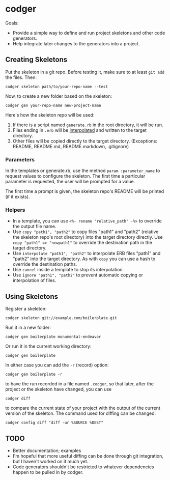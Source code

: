 # codger

Goals:

* Provide a simple way to define and run project skeletons and other code generators.
* Help integrate later changes to the generators into a project.

## Creating Skeletons

Put the skeleton in a git repo. Before testing it, make sure to at least `git add` the files. Then:

    codger skeleton path/to/your-repo-name --test

Now, to create a new folder based on the skeleton:

    codger gen your-repo-name new-project-name

Here's how the skeleton repo will be used:

1. If there is a script named `generate.rb` in the root directory, it will be run.
2. Files ending in `.erb` will be [interpolated](http://ruby-doc.org/stdlib-1.9.3/libdoc/erb/rdoc/ERB.html) and written to the target directory.
3. Other files will be copied directly to the target directory. (Exceptions: README, README.md, README.markdown, .gitignore)

### Parameters

In the templates or generate.rb, use the method `param :parameter_name` to request values to configure the skeleton. The first time a particular parameter is requested, the user will be prompted for a value.

The first time a prompt is given, the skeleton repo's README will be printed (if it exists).

### Helpers

* In a template, you can use `<%- rename "relative_path" -%>` to override the output file name.
* Use `copy "path1", "path2"` to copy files "path1" and "path2" (relative the skeleton repo's root directory) into the target directory directly. Use `copy "path1" => "newpath1"` to override the destination path in the target directory.
* Use `interpolate "path1", "path2"` to interpolate ERB files "path1" and "path2" into the target directory. As with `copy` you can use a hash to override the destination paths.
* Use `cancel` inside a template to stop its interpolation.
* Use `ignore "path1", "path2"` to prevent automatic copying or interpolation of files.

## Using Skeletons

Register a skeleton:

    codger skeleton git://example.com/boilerplate.git

Run it in a new folder:

    codger gen boilerplate monumental-endeavor

Or run it in the current working directory:

    codger gen boilerplate

In either case you can add the `-r` (record) option:

    codger gen boilerplate -r

to have the run recorded in a file named `.codger`, so that later, after the project or the skeleton have changed, you can use

    codger diff

to compare the current state of your project with the output of the current version of the skeleton. The command used for diffing can be changed:

    codger config diff "diff -ur %SOURCE %DEST"

## TODO

* Better documentation; examples
* I'm hopeful that more useful diffing can be done through git integration, but I haven't worked on it much yet.
* Code generators shouldn't be restricted to whatever dependencies happen to be pulled in by codger.
